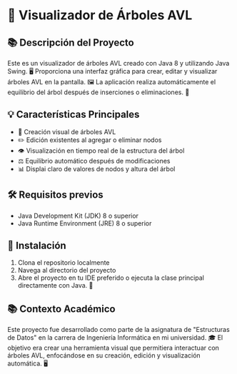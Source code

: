 # 🌳 Visualizador de Árboles AVL

## 📚 Descripción del Proyecto

Este es un visualizador de árboles AVL creado con Java 8 y utilizando Java Swing. 🖥️ Proporciona una interfaz gráfica para crear, editar y visualizar árboles AVL en la pantalla. 🖼️ La aplicación realiza automáticamente el equilibrio del árbol después de inserciones o eliminaciones. 🔀

## 💡 Características Principales

- 🔄 Creación visual de árboles AVL
- ✏️ Edición existentes al agregar o eliminar nodos
- 👁️ Visualización en tiempo real de la estructura del árbol
- ⚖️ Equilibrio automático después de modificaciones
- 📊 Displai claro de valores de nodos y altura del árbol

## 🛠️ Requisitos previos

- Java Development Kit (JDK) 8 o superior
- Java Runtime Environment (JRE) 8 o superior

## 💾 Instalación

1. Clona el repositorio localmente
2. Navega al directorio del proyecto
3. Abre el proyecto en tu IDE preferido o ejecuta la clase principal directamente con Java. 🚀


## 📚 Contexto Académico

Este proyecto fue desarrollado como parte de la asignatura de "Estructuras de Datos" en la carrera de Ingeniería Informática en mi universidad. 🎓 El objetivo era crear una herramienta visual que permitiera interactuar con árboles AVL, enfocándose en su creación, edición y visualización automática. 🖥️

